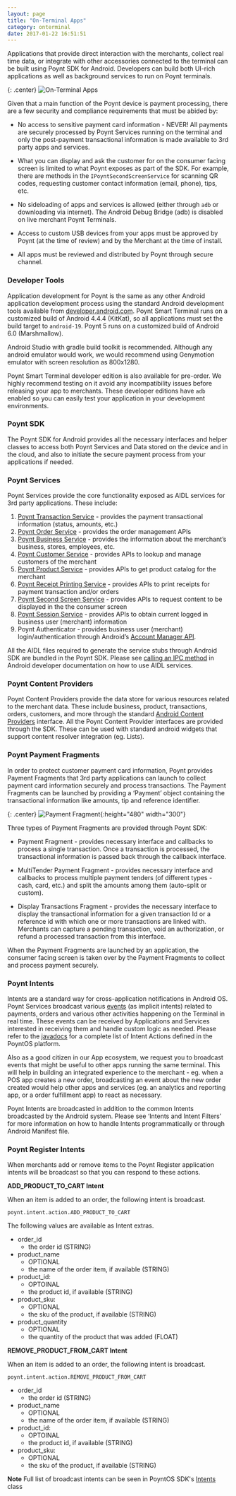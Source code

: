 ```yaml
---
layout: page
title: "On-Terminal Apps"
category: onterminal
date: 2017-01-22 16:51:51
---
```



Applications that provide direct interaction with the merchants, collect real time data, or integrate with other accessories connected to the terminal can be built using Poynt SDK for Android. Developers can build both UI-rich applications as well as background services to run on Poynt terminals.

{: .center}
![On-Terminal Apps]({{site.url}}/developer/assets/developers-on-terminal-apps.png)

Given that a main function of the Poynt device is payment processing, there are a few security and compliance requirements that must be abided by:

  * No access to sensitive payment card information - NEVER! All payments are securely processed by Poynt Services running on the terminal and only the post-payment transactional information is made available to 3rd party apps and services.

  * What you can display and ask the customer for on the consumer facing screen is limited to what Poynt exposes as part of the SDK. For example, there are methods in the `IPoyntSecondScreenService` for scanning QR codes, requesting customer contact information (email, phone), tips, etc.

  * No sideloading of apps and services is allowed (either through `adb` or downloading via internet). The Android Debug Bridge (adb) is disabled on live merchant Poynt Terminals.

  * Access to custom USB devices from your apps must be approved by Poynt (at the time of review) and by the Merchant at the time of install.

  * All apps must be reviewed and distributed by Poynt through secure channel.

### Developer Tools

Application development for Poynt is the same as any other Android application development process using the standard Android development tools available from [developer.android.com](https://developer.android.com). Poynt Smart Terminal runs on a customized build of Android 4.4.4 (KitKat), so all applications must set the build target to `android-19`. Poynt 5 runs on a customized build of Android 6.0 (Marshmallow).

Android Studio with gradle build toolkit is recommended. Although any android emulator would work, we would recommend using Genymotion emulator with screen resolution as 800x1280.

Poynt Smart Terminal developer edition is also available for pre-order. We highly recommend testing on it avoid any incompatibility issues before releasing your app to merchants. These developer editions have `adb` enabled so you can easily test your application in your development environments.

### Poynt SDK

The Poynt SDK for Android provides all the necessary interfaces and helper classes to access both Poynt Services and Data stored on the device and in the cloud, and also to initiate the secure payment process from your applications if needed.

### Poynt Services

Poynt Services provide the core functionality exposed as AIDL services for 3rd party applications. These include:

1. [Poynt Transaction Service]({{site.url}}/developer/javadoc/co/poynt/os/services/v1/IPoyntTransactionService.html) - provides the payment transactional information (status, amounts, etc.)
2. [Poynt Order Service]({{site.url}}/developer/javadoc/co/poynt/os/services/v1/IPoyntOrderService.html) - provides the order management APIs
3. [Poynt Business Service]({{site.url}}/developer/javadoc/co/poynt/os/services/v1/IPoyntBusinessService.html) - provides the information about the merchant’s business, stores, employees, etc.
4. [Poynt Customer Service]({{site.url}}/developer/javadoc/co/poynt/os/services/v1/IPoyntCustomerService.html) - provides APIs to lookup and manage customers of the merchant
5. [Poynt Product Service]({{site.url}}/developer/javadoc/co/poynt/os/services/v1/IPoyntProductService.html) - provides APIs to get product catalog for the merchant
6. [Poynt Receipt Printing Service]({{site.url}}/developer/javadoc/co/poynt/os/services/v1/IPoyntReceiptPrintingService.html) - provides APIs to print receipts for payment transaction and/or orders
7. [Poynt Second Screen Service]({{site.url}}/developer/javadoc/co/poynt/os/services/v1/IPoyntSecondScreenService.html) - provides APIs to request content to be displayed in the the consumer screen
8. [Poynt Session Service]({{site.url}}/developer/javadoc/co/poynt/os/services/v1/IPoyntSessionService.html) - provides APIs to obtain current logged in business user (merchant) information
9. Poynt Authenticator - provides business user (merchant) login/authentication through Android’s [Account Manager API](http://developer.android.com/reference/android/accounts/AccountManager.html).

All the AIDL files required to generate the service stubs through Android SDK are bundled in the Poynt SDK. Please see [calling an IPC method](http://developer.android.com/guide/components/aidl.html#Calling) in Android developer documentation on how to use AIDL services.

### Poynt Content Providers

Poynt Content Providers provide the data store for various resources related to the merchant data. These include business, product, transactions, orders, customers, and more through the standard [Android Content Providers](http://developer.android.com/guide/topics/providers/content-providers.html) interface. All the Poynt Content Provider interfaces are provided through the SDK. These can be used with standard android widgets that support content resolver integration (eg. Lists).

### Poynt Payment Fragments

In order to protect customer payment card information, Poynt provides Payment Fragments that 3rd party applications can launch to collect payment card information securely and process transactions. The Payment Fragments can be launched by providing a ‘Payment’ object containing the transactional information like amounts, tip and reference identifier.

{: .center}
![Payment Fragment]({{site.url}}/developer/assets/pf-2.png){:height="480" width="300"}

Three types of Payment Fragments are provided through Poynt SDK:

* Payment Fragment - provides necessary interface and callbacks to process a single transaction. Once a transaction is processed, the transactional information is passed back through the callback interface.

* MultiTender Payment Fragment - provides necessary interface and callbacks to process multiple payment tenders (of different types - cash, card, etc.) and split the amounts among them (auto-split or custom).

* Display Transactions Fragment - provides the necessary interface to display the transactional information for a given transaction Id or a reference id with which one or more transactions are linked with. Merchants can capture a pending transaction, void an authorization, or refund a processed transaction from this interface.

When the Payment Fragments are launched by an application, the consumer facing screen is taken over by the Payment Fragments to collect and process payment securely.

### Poynt Intents

Intents are a standard way for cross-application notifications in Android OS. Poynt Services broadcast various [events]({{site.url}}/developer/javadoc/co/poynt/os/model/Intents.html) (as implicit intents) related to payments, orders and various other activities happening on the Terminal in real time. These events can be received by Applications and Services interested in receiving them and handle custom logic as needed. Please refer to the [javadocs]({{site.url}}/developer/javadoc/co/poynt/os/model/Intents.html) for a complete list of Intent Actions defined in the PoyntOS platform.

Also as a good citizen in our App ecosystem, we request you to broadcast events that might be useful to other apps running the same terminal. This will help in building an integrated experience to the merchant - eg. when a POS app creates a new order, broadcasting an event about the new order created would help other apps and services (eg. an analytics and reporting app, or a order fulfillment app) to react as necessary.


Poynt Intents are broadcasted in addition to the common Intents broadcasted by the Android system. Please see ‘Intents and Intent Filters’ for more information on how to handle Intents programmatically or through Android Manifest file.

### Poynt Register Intents

When merchants add or remove items to the Poynt Register application intents will be broadcast so that you can respond to these actions.

**ADD_PRODUCT_TO_CART Intent**

When an item is added to an order, the following intent is broadcast.

~~~
poynt.intent.action.ADD_PRODUCT_TO_CART
~~~

The following values are available as Intent extras.

- order_id
  - the order id (STRING)
- product_name
  - OPTIONAL
  - the name of the order item, if available (STRING)
- product_id:
  - OPTOINAL
  - the product id, if available (STRING)
- product_sku:
  - OPTIONAL
  - the sku of the product, if available (STRING)
- product_quantity
  - OPTIONAL
  - the quantity of the product that was added (FLOAT)


**REMOVE_PRODUCT_FROM_CART Intent**

When an item is added to an order, the following intent is broadcast.

~~~
poynt.intent.action.REMOVE_PRODUCT_FROM_CART
~~~

- order_id
  - the order id (STRING)
- product_name
  - OPTIONAL
  - the name of the order item, if available (STRING)
- product_id:
  - OPTOINAL
  - the product id, if available (STRING)
- product_sku:
  - OPTIONAL
  - the sku of the product, if available (STRING)

<p><div class="note">
<strong>Note</strong> Full list of broadcast intents can be seen in PoyntOS SDK's <a href="https://poynt.github.io/developer/javadoc/co/poynt/os/model/Intents.html" target="_blank">Intents</a> class
</div></p>
